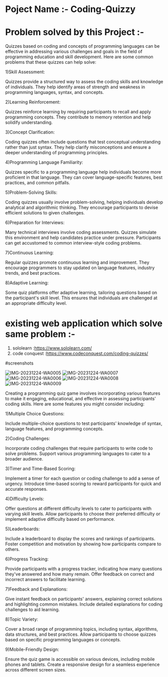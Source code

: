 # Poject Name :- Coding-Quizzy

# Problem solved by this Project :- 
Quizzes based on coding and concepts of programming languages can be effective in addressing various challenges and goals in the field of programming education and skill development. Here are some common problems that these quizzes can help solve:

1)Skill Assessment:

Quizzes provide a structured way to assess the coding skills and knowledge of individuals.
They help identify areas of strength and weakness in programming languages, syntax, and concepts.


2)Learning Reinforcement:

Quizzes reinforce learning by requiring participants to recall and apply programming concepts.
They contribute to memory retention and help solidify understanding.


3)Concept Clarification:

Coding quizzes often include questions that test conceptual understanding rather than just syntax.
They help clarify misconceptions and ensure a deeper understanding of programming principles.


4)Programming Language Familiarity:

Quizzes specific to a programming language help individuals become more proficient in that language.
They can cover language-specific features, best practices, and common pitfalls.


5)Problem-Solving Skills:

Coding quizzes usually involve problem-solving, helping individuals develop analytical and algorithmic thinking.
They encourage participants to devise efficient solutions to given challenges.


6)Preparation for Interviews:

Many technical interviews involve coding assessments. Quizzes simulate this environment and help candidates practice under pressure.
Participants can get accustomed to common interview-style coding problems.


7)Continuous Learning:

Regular quizzes promote continuous learning and improvement.
They encourage programmers to stay updated on language features, industry trends, and best practices.


8)Adaptive Learning:

Some quiz platforms offer adaptive learning, tailoring questions based on the participant's skill level.
This ensures that individuals are challenged at an appropriate difficulty level.


# existing web application which solve same problem :-

1) sololearn :https://www.sololearn.com/
2) code conquest :https://www.codeconquest.com/coding-quizzes/

#screenshots

![IMG-20231224-WA0005](https://github.com/ydpatel0309/full_stack/assets/91671051/8d695d90-4db0-4a26-a14b-69133bd1a185)
![IMG-20231224-WA0007](https://github.com/ydpatel0309/full_stack/assets/91671051/e5c6488d-15be-4cae-8950-22fd37484007)
![IMG-20231224-WA0006](https://github.com/ydpatel0309/full_stack/assets/91671051/84676148-72a0-464e-b4e2-f3f1b4db76d3)
![IMG-20231224-WA0008](https://github.com/ydpatel0309/full_stack/assets/91671051/9f0fc930-61b0-4237-ba14-47ba3e3fd29b)
![IMG-20231224-WA0009](https://github.com/ydpatel0309/full_stack/assets/91671051/105d8ce3-9620-404a-9fe1-0dda64e1da0e)

Creating a programming quiz game involves incorporating various features to make it engaging, educational, and effective in assessing participants' coding skills. Here are some features you might consider including:

1)Multiple Choice Questions:

Include multiple-choice questions to test participants' knowledge of syntax, language features, and programming concepts.


2)Coding Challenges:

Incorporate coding challenges that require participants to write code to solve problems.
Support various programming languages to cater to a broader audience.


3)Timer and Time-Based Scoring:

Implement a timer for each question or coding challenge to add a sense of urgency.
Introduce time-based scoring to reward participants for quick and accurate responses.


4)Difficulty Levels:

Offer questions at different difficulty levels to cater to participants with varying skill levels.
Allow participants to choose their preferred difficulty or implement adaptive difficulty based on performance.


5)Leaderboards:

Include a leaderboard to display the scores and rankings of participants.
Foster competition and motivation by showing how participants compare to others.


6)Progress Tracking:

Provide participants with a progress tracker, indicating how many questions they've answered and how many remain.
Offer feedback on correct and incorrect answers to facilitate learning.


7)Feedback and Explanations:

Give instant feedback on participants' answers, explaining correct solutions and highlighting common mistakes.
Include detailed explanations for coding challenges to aid learning.


8)Topic Variety:

Cover a broad range of programming topics, including syntax, algorithms, data structures, and best practices.
Allow participants to choose quizzes based on specific programming languages or concepts.


9)Mobile-Friendly Design:

Ensure the quiz game is accessible on various devices, including mobile phones and tablets.
Create a responsive design for a seamless experience across different screen sizes.



